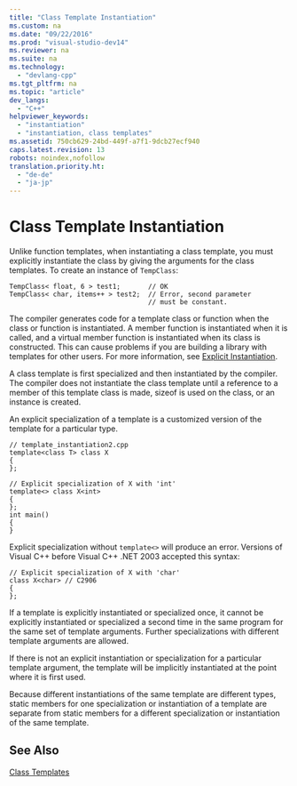 ```yaml
---
title: "Class Template Instantiation"
ms.custom: na
ms.date: "09/22/2016"
ms.prod: "visual-studio-dev14"
ms.reviewer: na
ms.suite: na
ms.technology: 
  - "devlang-cpp"
ms.tgt_pltfrm: na
ms.topic: "article"
dev_langs: 
  - "C++"
helpviewer_keywords: 
  - "instantiation"
  - "instantiation, class templates"
ms.assetid: 750cb629-24bd-449f-a7f1-9dcb27ecf940
caps.latest.revision: 13
robots: noindex,nofollow
translation.priority.ht: 
  - "de-de"
  - "ja-jp"
---
```

# Class Template Instantiation
Unlike function templates, when instantiating a class template, you must explicitly instantiate the class by giving the arguments for the class templates. To create an instance of `TempClass`:  
  
```  
TempClass< float, 6 > test1;       // OK  
TempClass< char, items++ > test2;  // Error, second parameter   
                                   // must be constant.  
```  
  
 The compiler generates code for a template class or function when the class or function is instantiated. A member function is instantiated when it is called, and a virtual member function is instantiated when its class is constructed. This can cause problems if you are building a library with templates for other users. For more information, see [Explicit Instantiation](../vs140/explicit-instantiation.md).  
  
 A class template is first specialized and then instantiated by the compiler. The compiler does not instantiate the class template until a reference to a member of this template class is made, sizeof is used on the class, or an instance is created.  
  
 An explicit specialization of a template is a customized version of the template for a particular type.  
  
```  
// template_instantiation2.cpp  
template<class T> class X  
{  
};  
  
// Explicit specialization of X with 'int'  
template<> class X<int>  
{  
};  
int main()  
{  
}  
```  
  
 Explicit specialization without `template<>` will produce an error. Versions of Visual C++  before Visual C++ .NET 2003 accepted this syntax:  
  
```  
// Explicit specialization of X with 'char'  
class X<char> // C2906  
{  
};  
```  
  
 If a template is explicitly instantiated or specialized once, it cannot be explicitly instantiated or specialized a second time in the same program for the same set of template arguments. Further specializations with different template arguments are allowed.  
  
 If there is not an explicit instantiation or specialization for a particular template argument, the template will be implicitly instantiated at the point where it is first used.  
  
 Because different instantiations of the same template are different types, static members for one specialization or instantiation of a template are separate from static members for a different specialization or instantiation of the same template.  
  
## See Also  
 [Class Templates](../vs140/class-templates.md)